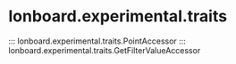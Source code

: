 # lonboard.experimental.traits

::: lonboard.experimental.traits.PointAccessor
::: lonboard.experimental.traits.GetFilterValueAccessor
